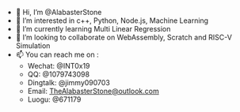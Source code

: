 - 👋 Hi, I’m @AlabasterStone
- 👀 I’m interested in c++, Python, Node.js, Machine Learning
- 🌱 I’m currently learning Multi Linear Regression
- 💞️ I’m looking to collaborate on WebAssembly, Scratch and RISC-V Simulation
- 📫 You can reach me on :
  - Wechat: @INT0x19
  - QQ: @1079743098
  - Dingtalk: @jimmy090703
  - Email: TheAlabasterStone@outlook.com
  - Luogu: @671179
<!---
AlabasterStone/AlabasterStone is a ✨ special ✨ repository because its `README.md` (this file) appears on your GitHub profile.
You can click the Preview link to take a look at your changes.
--->
